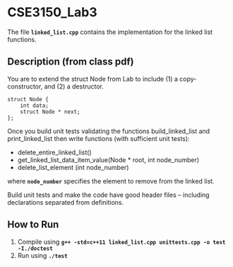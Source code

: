 # CSE3150_Lab3

The file **`linked_list.cpp`** contains the implementation for the linked list functions. 

## Description (from class pdf)
You are to extend the struct Node from Lab to include (1) a copy-constructor, and (2) a destructor.

```
struct Node {
    int data;
    struct Node * next;
};
```

Once you build unit tests validating the functions build_linked_list and print_linked_list then write
functions (with sufficient unit tests):
- delete_entire_linked_list()
- get_linked_list_data_item_value(Node * root, int node_number)
- delete_list_element (int node_number)

where **`node_number`** specifies the element to remove from the linked list.

Build unit tests and make the code have good header files – including declarations separated from
definitions.

## How to Run
1. Compile using **`g++ -std=c++11 linked_list.cpp unittests.cpp -o test -I./doctest`**
2. Run using **`./test`**